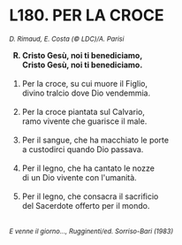 # L180. PER LA CROCE

<sub><i>D. Rimaud, E. Costa (© LDC)/A. Parisi</i></sub>
<ol>
	<b><li type="A" value="18">Cristo Gesù, noi ti benediciamo,<br>
		Cristo Gesù, noi ti benediciamo.</li></b><br>
	<li value="1">Per la croce, su cui muore il Figlio,<br>
		divino tralcio dove Dio vendemmia.</li><br>
	<li>Per la croce piantata sul Calvario,<br>
		ramo vivente che guarisce il male.</li><br>
	<li>Per il sangue, che ha macchiato le porte<br>
		a custodirci quando Dio passava.</li><br>
	<li>Per il legno, che ha cantato le nozze<br>
		di un Dio vivente con l'umanità.</li><br>
	<li>Per il legno, che consacra il sacrificio<br>
		del Sacerdote offerto per il mondo.</li><br>
</ol>
<sub><i>E venne il giorno..., Rugginenti/ed. Sorriso-Bari (1983)</i></sub>
